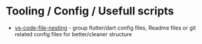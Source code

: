 # Tooling / Config / Usefull scripts

- [vs-code-file-nesting](https://github.com/sladecekd/tooling/blob/main/vs-code-file-nesting.md) - group flutter/dart config files, Readme files or git related config files for better/cleaner structure
